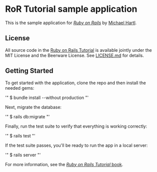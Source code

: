 # RoR Tutorial sample application

This is the sample application for [*Ruby on Rails*](http://www.railstutorial.org/) by [Michael Hartl](http://www.michaelhartl.com/).

## License

All source code in the [Ruby on Rails Tutorial](http://www.railstutorial.org/) is available jointly under the MIT License and the Beerware License. See [LICENSE.md](LICENSE.md) for details.

## Getting Started

To get started with the application, clone the repo and then install the needed gems:

'"
$ bundle install --without production
"'

Next, migrate the database:

'"
$ rails db:migrate
"'

Finally, run the test suite to verify that everything is working correctly:

'"
$ rails test
"'

If the test suite passes, you'll be ready to run the app in a local server:

'"
$ rails server
"'

For more information, see the [*Ruby on Rails Tutorial* book](http://www.railstutorial.org/book).
